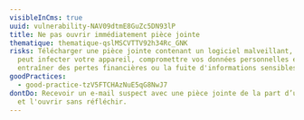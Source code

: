 ```yaml
---
visibleInCms: true
uuid: vulnerability-NAV09dtmE8GuZc5DN93lP
title: Ne pas ouvrir immédiatement pièce jointe
thematique: thematique-qslMSCVTTV92h34Rc_GNK
risks: Télécharger une pièce jointe contenant un logiciel malveillant, ce qui
  peut infecter votre appareil, compromettre vos données personnelles et
  entraîner des pertes financières ou la fuite d'informations sensibles.
goodPractices:
  - good-practice-tzV5FTCHAzNuE5qG8NwJ7
dontDo: Recevoir un e-mail suspect avec une pièce jointe de la part d’un proche,
  et l'ouvrir sans réfléchir.
---
```

